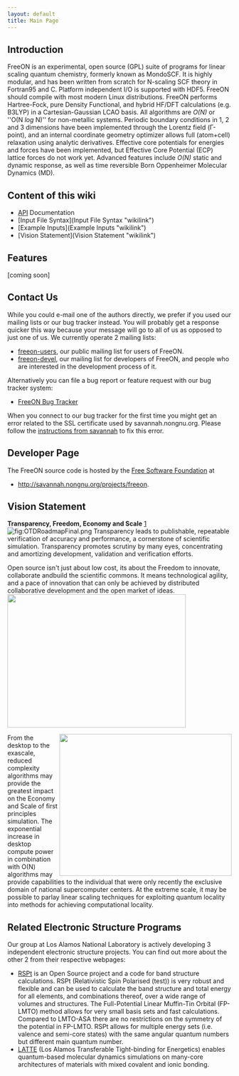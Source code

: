 ```yaml
---
layout: default
title: Main Page
---
```


Introduction
------------

FreeON is an experimental, open source (GPL) suite of programs for linear scaling quantum chemistry, formerly known as MondoSCF. It is highly modular, and has been written from scratch for N-scaling SCF theory in Fortran95 and C. Platform independent I/O is supported with HDF5. FreeON should compile with most modern Linux distributions. FreeON performs Hartree-Fock, pure Density Functional, and hybrid HF/DFT calculations (e.g. B3LYP) in a Cartesian-Gaussian LCAO basis. All algorithms are *O(N)* or ''O(N *log* N)'' for non-metallic systems. Periodic boundary conditions in 1, 2 and 3 dimensions have been implemented through the Lorentz field (Γ-point), and an internal coordinate geometry optimizer allows full (atom+cell) relaxation using analytic derivatives. Effective core potentials for energies and forces have been implemented, but Effective Core Potential (ECP) lattice forces do not work yet. Advanced features include *O(N)* static and dynamic response, as well as time reversible Born Oppenheimer Molecular Dynamics (MD).

Content of this wiki
--------------------

-   [API](API "wikilink") Documentation
-   [Input File Syntax](Input File Syntax "wikilink")
-   [Example Inputs](Example Inputs "wikilink")
-   [Vision Statement](Vision Statement "wikilink")

Features
--------

[coming soon]

Contact Us
----------

While you could e-mail one of the authors directly, we prefer if you used our mailing lists or our bug tracker instead. You will probably get a response quicker this way because your message will go to all of us as opposed to just one of us. We currently operate 2 mailing lists:

-   [freeon-users](http://lists.nongnu.org/mailman/listinfo/freeon-users), our public mailing list for users of FreeON.
-   [freeon-devel](http://lists.nongnu.org/mailman/listinfo/freeon-devel), our mailing list for developers of FreeON, and people who are interested in the development process of it.

Alternatively you can file a bug report or feature request with our bug tracker system:

-   [FreeON Bug Tracker](https://savannah.nongnu.org/bugs/?group=freeon)

When you connect to our bug tracker for the first time you might get an error related to the SSL certificate used by savannah.nongnu.org. Please follow the [instructions from savannah](http://savannah.nongnu.org/tls/tutorial/) to fix this error.

Developer Page
--------------

The FreeON source code is hosted by the [Free Software Foundation](http://www.fsf.org/) at

-   [<http://savannah.nongnu.org/projects/freeon>](http://savannah.nongnu.org/projects/freeon).

Vision Statement
----------------

**Transparency, Freedom, Economy and Scale** [1](http://www.acq.osd.mil/actd/articles/OTDRoadmapFinal.pdf) ![](OTDRoadmapFinal.png "fig:OTDRoadmapFinal.png") Transparency leads to publishable, repeatable verification of accuracy and performance, a cornerstone of scientific simulation. Transparency promotes scrutiny by many eyes, concentrating and amortizing development, validation and verification efforts.

Open source isn't just about low cost, its about the Freedom to innovate, collaborate andbuild the scientific commons. It means technological agility, and a pace of innovation that can only be achieved by distributed collaborative development and the open market of ideas.<a href="http://www.wtec.org/sbes/workshop/FinalWS-20080425/SBES-allpresentations-30Apr08-lowres.pdf"><img src="SBES-allpresentations-30Apr08.png" width="401" height="299" /></a>

<img src="gpu.jpg" width="387" height="318" align="right" />From the desktop to the exascale, reduced complexity algorithms may provide the greatest impact on the Economy and Scale of first principles simulation. The exponential increase in desktop compute power in combination with O(N) algorithms may provide capabilities to the individual that were only recently the exclusive domain of national supercomputer centers. At the extreme scale, it may be possible to parlay linear scaling techniques for exploiting quantum locality into methods for achieving computational locality.

Related Electronic Structure Programs
-------------------------------------

Our group at Los Alamos National Laboratory is actively developing 3 independent electronic structure projects. You can find out more about the other 2 from their respective webpages:

-   [RSPt](http://www.rspt.net/) is an Open Source project and a code for band structure calculations. RSPt (Relativistic Spin Polarised (test)) is very robust and flexible and can be used to calculate the band structure and total energy for all elements, and combinations thereof, over a wide range of volumes and structures. The Full-Potential Linear Muffin-Tin Orbital (FP-LMTO) method allows for very small basis sets and fast calculations. Compared to LMTO-ASA there are no restrictions on the symmetry of the potential in FP-LMTO. RSPt allows for multiple energy sets (i.e. valence and semi-core states) with the same angular quantum numbers but different main quantum number.
-   [LATTE](http://savannah.nongnu.org/projects/latte) (Los Alamos Transferable Tight-binding for Energetics) enables quantum-based molecular dynamics simulations on many-core architectures of materials with mixed covalent and ionic bonding.

